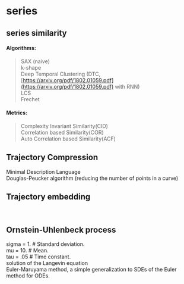 # series

## series similarity

#### Algorithms:

> SAX \(naive\)  
> k-shape  
> Deep Temporal Clustering \(DTC, [https://arxiv.org/pdf/1802.01059.pdf](https://arxiv.org/pdf/1802.01059.pdf) with RNN\)  
> LCS  
> Frechet

#### Metrics:

> Complexity Invariant Similarity\(CID\)  
> Correlation based Similarity\(COR\)  
> Auto Correlation based Similarity\(ACF\)



## Trajectory Compression​

Minimal Description Language ​   
Douglas-Peucker algorithm​ \(reducing the number of points in a curve\)



## Trajectory embedding

​

## Ornstein-Uhlenbeck process

sigma = 1. \# Standard deviation.   
mu = 10. \# Mean.   
tau = .05 \# Time constant.   
solution of the Langevin equation   
Euler-Maruyama method, a simple generalization to SDEs of the Euler method for ODEs.

